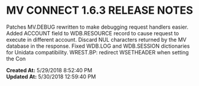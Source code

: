 # MV CONNECT 1.6.3 RELEASE NOTES

Patches MV.DEBUG rewritten to make debugging request handlers easier. Added ACCOUNT field to WDB.RESOURCE record to cause request to execute in different account. Discard NUL characters returned by the MV database in the response. Fixed WDB.LOG and WDB.SESSION dictionaries for Unidata compatibility. WREST.BP: redirect WSETHEADER when setting the Con  

**Created At:** 5/29/2018 8:52:40 PM  
**Updated At:** 5/30/2018 12:59:40 PM  

